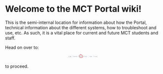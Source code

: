 # Welcome to the MCT Portal wiki!

This is the semi-internal location for information about how the Portal, technical information about the different systems, how to troubleshoot and use, etc. As such, it is a vital place for current and future MCT students and staff.

Head on over to:
<p align="center">
 <img src="navbar.jpg" width=100>
</p>
to proceed.
